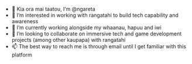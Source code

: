 - 👋 Kia ora mai taatou, I’m @ngareta
- 👀 I’m interested in working with rangatahi to build tech capability and awareness
- 🌱 I’m currently working alongside my whaanau, hapuu and iwi
- 💞️ I’m looking to collaborate on immersive tech and game development projects (among other kaupapa) with rangatahi
- 📫 The best way to reach me is through email until I get familiar with this platform

<!---
ngareta/ngareta is a ✨ special ✨ repository because its `README.md` (this file) appears on your GitHub profile.
You can click the Preview link to take a look at your changes.
--->
